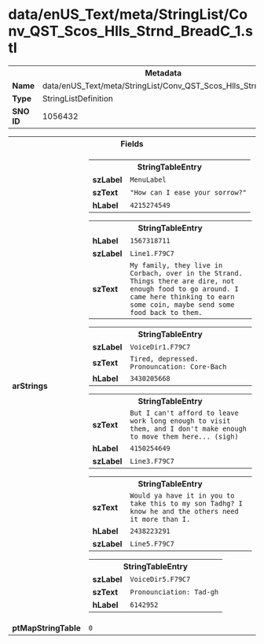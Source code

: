 <h1>data/enUS_Text/meta/StringList/Conv_QST_Scos_Hlls_Strnd_BreadC_1.stl</h1><table><tr><th colspan="100%">Metadata</th></tr><tr><td><b>Name</b></td><td>data/enUS_Text/meta/StringList/Conv_QST_Scos_Hlls_Strnd_BreadC_1.stl</td></tr><tr><td><b>Type</b></td><td>StringListDefinition</td></tr><tr><td><b>SNO ID</b></td><td>1056432</td></tr></table>

<table><tr><th colspan="100%">Fields</th></tr><tr><td><b>arStrings</b></td><td><table><tr><th colspan="100%">StringTableEntry</th></tr><tr><td><b>szLabel</b></td><td><code>MenuLabel</code></td></tr><tr><td><b>szText</b></td><td><code>"How can I ease your sorrow?"</code></td></tr><tr><td><b>hLabel</b></td><td><code>4215274549</code></td></tr></table>


<table><tr><th colspan="100%">StringTableEntry</th></tr><tr><td><b>hLabel</b></td><td><code>1567318711</code></td></tr><tr><td><b>szLabel</b></td><td><code>Line1.F79C7</code></td></tr><tr><td><b>szText</b></td><td><code>My family, they live in Corbach, over in the Strand. Things there are dire, not enough food to go around. I came here thinking to earn some coin, maybe send some food back to them.</code></td></tr></table>


<table><tr><th colspan="100%">StringTableEntry</th></tr><tr><td><b>szLabel</b></td><td><code>VoiceDir1.F79C7</code></td></tr><tr><td><b>szText</b></td><td><code>Tired, depressed. Pronouncation: Core-Bach</code></td></tr><tr><td><b>hLabel</b></td><td><code>3430205668</code></td></tr></table>


<table><tr><th colspan="100%">StringTableEntry</th></tr><tr><td><b>szText</b></td><td><code>But I can't afford to leave work long enough to visit them, and I don't make enough to move them here... (sigh)</code></td></tr><tr><td><b>hLabel</b></td><td><code>4150254649</code></td></tr><tr><td><b>szLabel</b></td><td><code>Line3.F79C7</code></td></tr></table>


<table><tr><th colspan="100%">StringTableEntry</th></tr><tr><td><b>szText</b></td><td><code>Would ya have it in you to take this to my son Tadhg? I know he and the others need it more than I.</code></td></tr><tr><td><b>hLabel</b></td><td><code>2438223291</code></td></tr><tr><td><b>szLabel</b></td><td><code>Line5.F79C7</code></td></tr></table>


<table><tr><th colspan="100%">StringTableEntry</th></tr><tr><td><b>szLabel</b></td><td><code>VoiceDir5.F79C7</code></td></tr><tr><td><b>szText</b></td><td><code>Pronounciation: Tad-gh</code></td></tr><tr><td><b>hLabel</b></td><td><code>6142952</code></td></tr></table>


</td></tr><tr><td><b>ptMapStringTable</b></td><td><code>0</code></td></tr></table>

